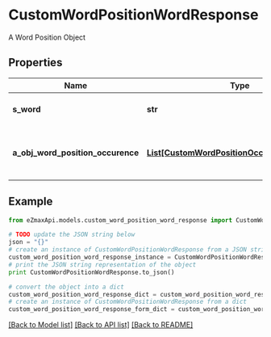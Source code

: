 # CustomWordPositionWordResponse

A Word Position Object

## Properties

Name | Type | Description | Notes
------------ | ------------- | ------------- | -------------
**s_word** | **str** | The searched word | 
**a_obj_word_position_occurence** | [**List[CustomWordPositionOccurenceResponse]**](CustomWordPositionOccurenceResponse.md) | The found occurences for the seached word | 

## Example

```python
from eZmaxApi.models.custom_word_position_word_response import CustomWordPositionWordResponse

# TODO update the JSON string below
json = "{}"
# create an instance of CustomWordPositionWordResponse from a JSON string
custom_word_position_word_response_instance = CustomWordPositionWordResponse.from_json(json)
# print the JSON string representation of the object
print CustomWordPositionWordResponse.to_json()

# convert the object into a dict
custom_word_position_word_response_dict = custom_word_position_word_response_instance.to_dict()
# create an instance of CustomWordPositionWordResponse from a dict
custom_word_position_word_response_form_dict = custom_word_position_word_response.from_dict(custom_word_position_word_response_dict)
```
[[Back to Model list]](../README.md#documentation-for-models) [[Back to API list]](../README.md#documentation-for-api-endpoints) [[Back to README]](../README.md)


